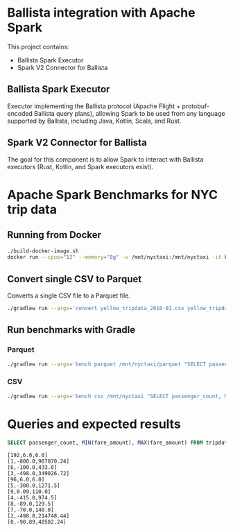 # Ballista integration with Apache Spark

This project contains:

- Ballista Spark Executor
- Spark V2 Connector for Ballista

## Ballista Spark Executor

Executor implementing the Ballista protocol (Apache Flight + protobuf-encoded Ballista query plans), allowing Spark to be used from any language supported by Ballista, including Java, Kotlin, Scala, and Rust.

## Spark V2 Connector for Ballista

The goal for this component is to allow Spark to interact with Ballista executors (Rust, Kotlin, and Spark executors exist).


# Apache Spark Benchmarks for NYC trip data

## Running from Docker

```bash
./build-docker-image.sh
docker run --cpus="12" --memory="8g" -v /mnt/nyctaxi:/mnt/nyctaxi -it ballistacompute/spark-benchmarks ./bin/spark-benchmarks bench parquet /mnt/nyctaxi/parquet/2018 "SELECT passenger_count, MIN(fare_amount), MAX(fare_amount) FROM tripdata GROUP BY passenger_count" 5
```

## Convert single CSV to Parquet

Converts a single CSV file to a Parquet file.

```bash
./gradlew run --args='convert yellow_tripdata_2010-01.csv yellow_tripdata_2010-01.parquet'
```

## Run benchmarks with Gradle

### Parquet

```bash
./gradlew run --args='bench parquet /mnt/nyctaxi/parquet "SELECT passenger_count, MIN(fare_amount), MAX(fare_amount), SUM(fare_amount) FROM tripdata GROUP BY passenger_count" 5'
```

### CSV

```bash
./gradlew run --args='bench csv /mnt/nyctaxi "SELECT passenger_count, MIN(fare_amount), MAX(fare_amount), SUM(fare_amount) FROM tripdata GROUP BY passenger_count" 5'
```



# Queries and expected results

```sql
SELECT passenger_count, MIN(fare_amount), MAX(fare_amount) FROM tripdata GROUP BY passenger_count
```

```
[192,6.0,6.0]
[1,-800.0,907070.24]
[6,-100.0,433.0]
[3,-498.0,349026.72]
[96,6.0,6.0]
[5,-300.0,1271.5]
[9,0.09,110.0]
[4,-415.0,974.5]
[8,-89.0,129.5]
[7,-70.0,140.0]
[2,-498.0,214748.44]
[0,-90.89,40502.24]
```

